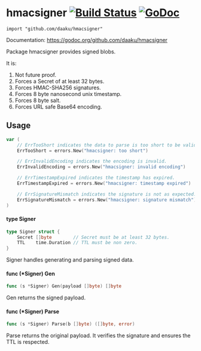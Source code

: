 hmacsigner [![Build Status](https://secure.travis-ci.org/daaku/hmacsigner.png)](http://travis-ci.org/daaku/hmacsigner) [![GoDoc](https://godoc.org/github.com/daaku/hmacsigner?status.svg)](https://godoc.org/github.com/daaku/hmacsigner)
==========

    import "github.com/daaku/hmacsigner"

Documentation: https://godoc.org/github.com/daaku/hmacsigner

Package hmacsigner provides signed blobs.

It is:
1. Not future proof.
1. Forces a Secret of at least 32 bytes.
1. Forces HMAC-SHA256 signatures.
1. Forces 8 byte nanosecond unix timestamp.
1. Forces 8 byte salt.
1. Forces URL safe Base64 encoding.

## Usage

```go
var (
	// ErrTooShort indicates the data to parse is too short to be valid.
	ErrTooShort = errors.New("hmacsigner: too short")

	// ErrInvalidEncoding indicates the encoding is invalid.
	ErrInvalidEncoding = errors.New("hmacsigner: invalid encoding")

	// ErrTimestampExpired indicates the timestamp has expired.
	ErrTimestampExpired = errors.New("hmacsigner: timestamp expired")

	// ErrSignatureMismatch indicates the signature is not as expected.
	ErrSignatureMismatch = errors.New("hmacsigner: signature mismatch")
)
```

#### type Signer

```go
type Signer struct {
	Secret []byte        // Secret must be at least 32 bytes.
	TTL    time.Duration // TTL must be non zero.
}
```

Signer handles generating and parsing signed data.

#### func (*Signer) Gen

```go
func (s *Signer) Gen(payload []byte) []byte
```
Gen returns the signed payload.

#### func (*Signer) Parse

```go
func (s *Signer) Parse(b []byte) ([]byte, error)
```
Parse returns the original payload. It verifies the signature and ensures the
TTL is respected.
